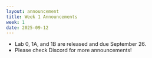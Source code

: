 ```yaml
---
layout: announcement
title: Week 1 Announcements
week: 1
date: 2025-09-12
---
```


- Lab 0, 1A, and 1B are released and due September 26. 
- Please check Discord for more announcements!
